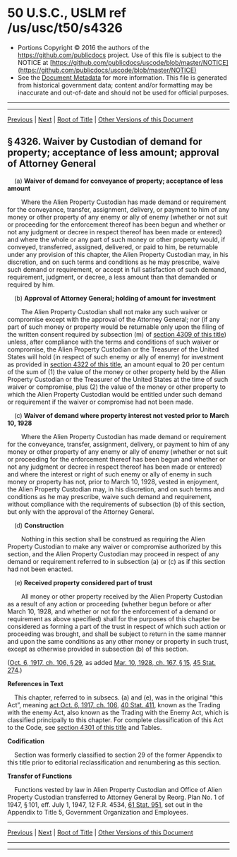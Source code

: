 ---
---

# 50 U.S.C., USLM ref /us/usc/t50/s4326

* Portions Copyright © 2016 the authors of the https://github.com/publicdocs project.
  Use of this file is subject to the NOTICE at [https://github.com/publicdocs/uscode/blob/master/NOTICE](https://github.com/publicdocs/uscode/blob/master/NOTICE)
* See the [Document Metadata](././../../../..//README.md) for more information.
  This file is generated from historical government data; content and/or formatting may be inaccurate and out-of-date and should not be used for official purposes.

----------
----------

[Previous](./../../../..//us/usc/t50/ch53/m__us_usc_t50_s4325.md) | [Next](./../../../..//us/usc/t50/ch53/m__us_usc_t50_s4327.md) | [Root of Title](./../../../../) | [Other Versions of this Document](https://publicdocs.github.io/go/links?ns=uslm&ref=%2Fus%2Fusc%2Ft50%2Fs4326)

## § 4326. Waiver by Custodian of demand for property; acceptance of less amount; approval of Attorney General

    (a) __Waiver of demand for conveyance of property; acceptance of less amount__ 

        Where the Alien Property Custodian has made demand or requirement for the conveyance, transfer, assignment, delivery, or payment to him of any money or other property of any enemy or ally of enemy (whether or not suit or proceeding for the enforcement thereof has been begun and whether or not any judgment or decree in respect thereof has been made or entered) and where the whole or any part of such money or other property would, if conveyed, transferred, assigned, delivered, or paid to him, be returnable under any provision of this chapter, the Alien Property Custodian may, in his discretion, and on such terms and conditions as he may prescribe, waive such demand or requirement, or accept in full satisfaction of such demand, requirement, judgment, or decree, a less amount than that demanded or required by him.

    (b) __Approval of Attorney General; holding of amount for investment__ 

        The Alien Property Custodian shall not make any such waiver or compromise except with the approval of the Attorney General; nor (if any part of such money or property would be returnable only upon the filing of the written consent required by subsection (m) of [section 4309 of this title][/us/usc/t50/s4309]) unless, after compliance with the terms and conditions of such waiver or compromise, the Alien Property Custodian or the Treasurer of the United States will hold (in respect of such enemy or ally of enemy) for investment as provided in [section 4322 of this title][/us/usc/t50/s4322], an amount equal to 20 per centum of the sum of (1) the value of the money or other property held by the Alien Property Custodian or the Treasurer of the United States at the time of such waiver or compromise, plus (2) the value of the money or other property to which the Alien Property Custodian would be entitled under such demand or requirement if the waiver or compromise had not been made.

    (c) __Waiver of demand where property interest not vested prior to__  __March 10, 1928__ 

        Where the Alien Property Custodian has made demand or requirement for the conveyance, transfer, assignment, delivery, or payment to him of any money or other property of any enemy or ally of enemy (whether or not suit or proceeding for the enforcement thereof has been begun and whether or not any judgment or decree in respect thereof has been made or entered) and where the interest or right of such enemy or ally of enemy in such money or property has not, prior to March 10, 1928, vested in enjoyment, the Alien Property Custodian may, in his discretion, and on such terms and conditions as he may prescribe, waive such demand and requirement, without compliance with the requirements of subsection (b) of this section, but only with the approval of the Attorney General.

    (d) __Construction__ 

        Nothing in this section shall be construed as requiring the Alien Property Custodian to make any waiver or compromise authorized by this section, and the Alien Property Custodian may proceed in respect of any demand or requirement referred to in subsection (a) or (c) as if this section had not been enacted.

    (e) __Received property considered part of trust__ 

        All money or other property received by the Alien Property Custodian as a result of any action or proceeding (whether begun before or after March 10, 1928, and whether or not for the enforcement of a demand or requirement as above specified) shall for the purposes of this chapter be considered as forming a part of the trust in respect of which such action or proceeding was brought, and shall be subject to return in the same manner and upon the same conditions as any other money or property in such trust, except as otherwise provided in subsection (b) of this section.

([Oct. 6, 1917, ch. 106, § 29][/us/act/1917-10-06/ch106/s29], as added [Mar. 10, 1928, ch. 167, § 15][/us/act/1928-03-10/ch167/s15], [45 Stat. 274][/us/stat/45/274].)

 __References in Text__ 

    This chapter, referred to in subsecs. (a) and (e), was in the original “this Act”, meaning [act Oct. 6, 1917, ch. 106][/us/act/1917-10-06/ch106], [40 Stat. 411][/us/stat/40/411], known as the Trading with the enemy Act, also known as the Trading with the Enemy Act, which is classified principally to this chapter. For complete classification of this Act to the Code, see [section 4301 of this title][/us/usc/t50/s4301] and Tables.

 __Codification__ 

    Section was formerly classified to section 29 of the former Appendix to this title prior to editorial reclassification and renumbering as this section.

 __Transfer of Functions__ 

    Functions vested by law in Alien Property Custodian and Office of Alien Property Custodian transferred to Attorney General by Reorg. Plan No. 1 of 1947, § 101, eff. July 1, 1947, 12 F.R. 4534, [61 Stat. 951][/us/stat/61/951], set out in the Appendix to Title 5, Government Organization and Employees.

----------

[Previous](./../../../..//us/usc/t50/ch53/m__us_usc_t50_s4325.md) | [Next](./../../../..//us/usc/t50/ch53/m__us_usc_t50_s4327.md) | [Root of Title](./../../../../) | [Other Versions of this Document](https://publicdocs.github.io/go/links?ns=uslm&ref=%2Fus%2Fusc%2Ft50%2Fs4326)

----------
----------

[/us/usc/t50/s4309]: https://publicdocs.github.io/go/links?ns=uslm&ref=%2Fus%2Fusc%2Ft50%2Fs4309
[/us/usc/t50/s4322]: https://publicdocs.github.io/go/links?ns=uslm&ref=%2Fus%2Fusc%2Ft50%2Fs4322
[/us/act/1917-10-06/ch106/s29]: https://publicdocs.github.io/go/links?ns=uslm&ref=%2Fus%2Fact%2F1917-10-06%2Fch106%2Fs29
[/us/act/1928-03-10/ch167/s15]: https://publicdocs.github.io/go/links?ns=uslm&ref=%2Fus%2Fact%2F1928-03-10%2Fch167%2Fs15
[/us/stat/45/274]: https://publicdocs.github.io/go/links?ns=uslm&ref=%2Fus%2Fstat%2F45%2F274
[/us/act/1917-10-06/ch106]: https://publicdocs.github.io/go/links?ns=uslm&ref=%2Fus%2Fact%2F1917-10-06%2Fch106
[/us/stat/40/411]: https://publicdocs.github.io/go/links?ns=uslm&ref=%2Fus%2Fstat%2F40%2F411
[/us/usc/t50/s4301]: https://publicdocs.github.io/go/links?ns=uslm&ref=%2Fus%2Fusc%2Ft50%2Fs4301
[/us/stat/61/951]: https://publicdocs.github.io/go/links?ns=uslm&ref=%2Fus%2Fstat%2F61%2F951


